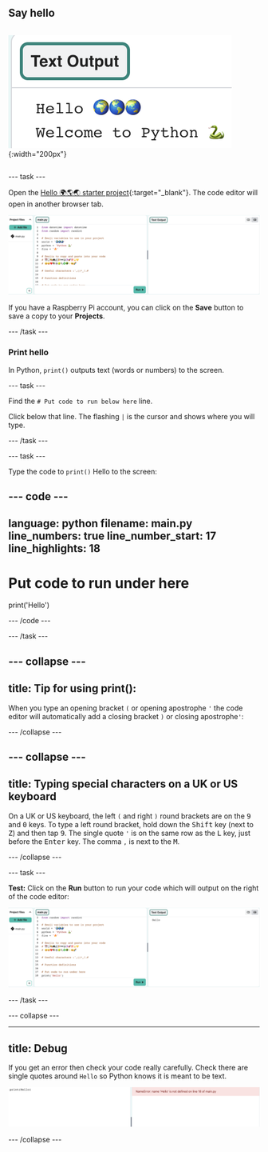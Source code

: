 ## Say hello

<div style="display: flex; flex-wrap: wrap">

<div>

![The code editor output area showing the two printed lines of text and emojis.](images/say_hello.png){:width="200px"}

</div>
</div>

--- task ---

Open the [Hello 🌍🌎🌏 starter project](https://editor.raspberrypi.org/en/projects/hello-world-starter){:target="_blank"}. The code editor will open in another browser tab.

![The code editor with project starter code on the left in the code area. On the right is the blank output area.](images/starter_project.png)

If you have a Raspberry Pi account, you can click on the **Save** button to save a copy to your **Projects**.

--- /task ---


### Print hello

In Python, `print()` outputs text (words or numbers) to the screen.

--- task ---

Find the `# Put code to run below here` line.

Click below that line. The flashing `|` is the cursor and shows where you will type.

--- /task ---

--- task ---

Type the code to `print()` Hello to the screen:

--- code ---
---
language: python
filename: main.py
line_numbers: true
line_number_start: 17
line_highlights: 18
---

# Put code to run under here    
print('Hello')

--- /code ---

--- /task ---

--- collapse ---
---
title: **Tip for using print():** 
---

When you type an opening bracket `(` or opening apostrophe `'` the code editor will automatically add a closing bracket `)` or closing apostrophe`'`:

--- /collapse ---

--- collapse ---
---
title: Typing special characters on a UK or US keyboard
---

On a UK or US keyboard, the left `(` and right `)` round brackets are on the <kbd>9</kbd> and <kbd>0</kbd> keys. To type a left round bracket, hold down the <kbd>Shift</kbd> key (next to <kbd>Z</kbd>) and then tap <kbd>9</kbd>.
The single quote `'` is on the same row as the <kbd>L</kbd> key, just before the <kbd>Enter</kbd> key.
The comma `,` is next to the <kbd>M</kbd>.

--- /collapse ---

--- task ---

**Test:** Click on the **Run** button to run your code which will output on the right of the code editor:

![The Run icon highlighted with 'Hello' showing in the output area. ](images/run_hello.png) 

--- /task ---

--- collapse ---

---
title: Debug
---

If you get an error then check your code really carefully. Check there are single quotes around `Hello` so Python knows it is meant to be text.

![The Code Editor with missing single quotes and error 'NameError: name 'Hello' is not defined on line 18 in main.py.](images/hello_error.png)

--- /collapse ---

